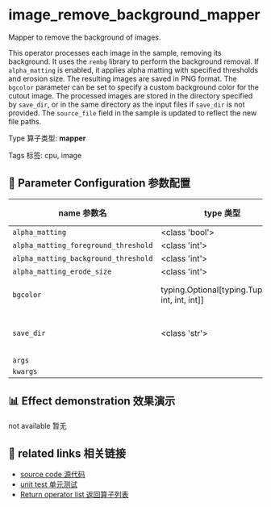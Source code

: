 # image_remove_background_mapper

Mapper to remove the background of images.

This operator processes each image in the sample, removing its background. It uses the
`rembg` library to perform the background removal. If `alpha_matting` is enabled, it
applies alpha matting with specified thresholds and erosion size. The resulting images
are saved in PNG format. The `bgcolor` parameter can be set to specify a custom
background color for the cutout image. The processed images are stored in the directory
specified by `save_dir`, or in the same directory as the input files if `save_dir` is
not provided. The `source_file` field in the sample is updated to reflect the new file
paths.

Type 算子类型: **mapper**

Tags 标签: cpu, image

## 🔧 Parameter Configuration 参数配置
| name 参数名 | type 类型 | default 默认值 | desc 说明 |
|--------|------|--------|------|
| `alpha_matting` | <class 'bool'> | `False` | (bool, optional) |
| `alpha_matting_foreground_threshold` | <class 'int'> | `240` | (int, optional) |
| `alpha_matting_background_threshold` | <class 'int'> | `10` | (int, optional) |
| `alpha_matting_erode_size` | <class 'int'> | `10` | (int, optional) |
| `bgcolor` | typing.Optional[typing.Tuple[int, int, int, int]] | `None` | (Optional[Tuple[int, int, int, int]], optional) |
| `save_dir` | <class 'str'> | `None` | The directory where generated image files will be stored. |
| `args` |  | `''` |  |
| `kwargs` |  | `''` |  |

## 📊 Effect demonstration 效果演示
not available 暂无

## 🔗 related links 相关链接
- [source code 源代码](../../../data_juicer/ops/mapper/image_remove_background_mapper.py)
- [unit test 单元测试](../../../tests/ops/mapper/test_image_remove_background_mapper.py)
- [Return operator list 返回算子列表](../../Operators.md)